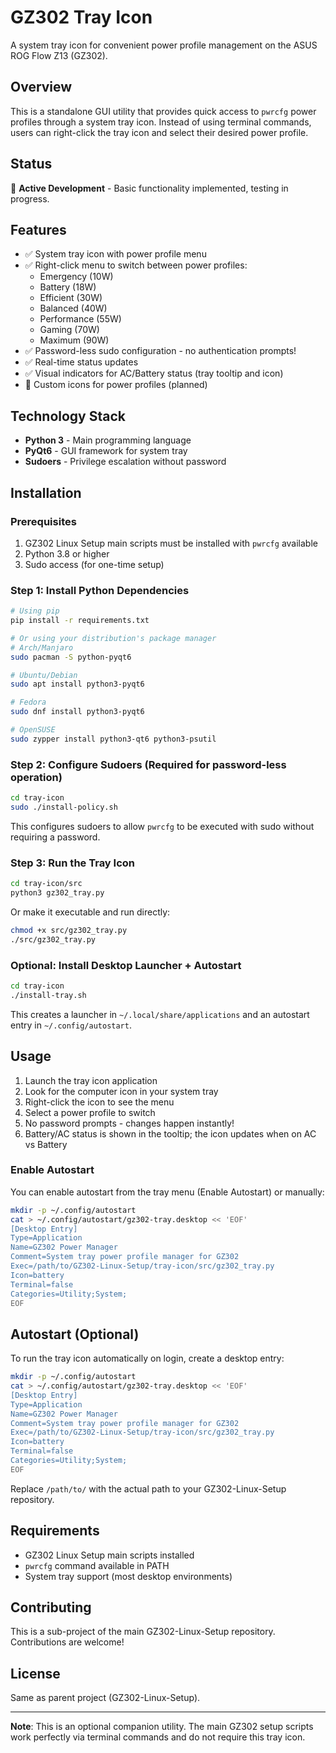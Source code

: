 # GZ302 Tray Icon

A system tray icon for convenient power profile management on the ASUS ROG Flow Z13 (GZ302).

## Overview

This is a standalone GUI utility that provides quick access to `pwrcfg` power profiles through a system tray icon. Instead of using terminal commands, users can right-click the tray icon and select their desired power profile.

## Status

🚧 **Active Development** - Basic functionality implemented, testing in progress.

## Features

- ✅ System tray icon with power profile menu
- ✅ Right-click menu to switch between power profiles:
  - Emergency (10W)
  - Battery (18W)
  - Efficient (30W)
  - Balanced (40W)
  - Performance (55W)
  - Gaming (70W)
  - Maximum (90W)
- ✅ Password-less sudo configuration - no authentication prompts!
- ✅ Real-time status updates
- ✅ Visual indicators for AC/Battery status (tray tooltip and icon)
- 🚧 Custom icons for power profiles (planned)

## Technology Stack

- **Python 3** - Main programming language
- **PyQt6** - GUI framework for system tray
- **Sudoers** - Privilege escalation without password

## Installation

### Prerequisites

1. GZ302 Linux Setup main scripts must be installed with `pwrcfg` available
2. Python 3.8 or higher
3. Sudo access (for one-time setup)

### Step 1: Install Python Dependencies

```bash
# Using pip
pip install -r requirements.txt

# Or using your distribution's package manager
# Arch/Manjaro
sudo pacman -S python-pyqt6

# Ubuntu/Debian
sudo apt install python3-pyqt6

# Fedora
sudo dnf install python3-pyqt6

# OpenSUSE
sudo zypper install python3-qt6 python3-psutil
```

### Step 2: Configure Sudoers (Required for password-less operation)

```bash
cd tray-icon
sudo ./install-policy.sh
```

This configures sudoers to allow `pwrcfg` to be executed with sudo without requiring a password.

### Step 3: Run the Tray Icon

```bash
cd tray-icon/src
python3 gz302_tray.py
```

Or make it executable and run directly:
```bash
chmod +x src/gz302_tray.py
./src/gz302_tray.py
```

### Optional: Install Desktop Launcher + Autostart

```bash
cd tray-icon
./install-tray.sh
```

This creates a launcher in `~/.local/share/applications` and an autostart entry in `~/.config/autostart`.

## Usage

1. Launch the tray icon application
2. Look for the computer icon in your system tray
3. Right-click the icon to see the menu
4. Select a power profile to switch
5. No password prompts - changes happen instantly!
6. Battery/AC status is shown in the tooltip; the icon updates when on AC vs Battery

### Enable Autostart

You can enable autostart from the tray menu (Enable Autostart) or manually:

```bash
mkdir -p ~/.config/autostart
cat > ~/.config/autostart/gz302-tray.desktop << 'EOF'
[Desktop Entry]
Type=Application
Name=GZ302 Power Manager
Comment=System tray power profile manager for GZ302
Exec=/path/to/GZ302-Linux-Setup/tray-icon/src/gz302_tray.py
Icon=battery
Terminal=false
Categories=Utility;System;
EOF
```

## Autostart (Optional)

To run the tray icon automatically on login, create a desktop entry:

```bash
mkdir -p ~/.config/autostart
cat > ~/.config/autostart/gz302-tray.desktop << 'EOF'
[Desktop Entry]
Type=Application
Name=GZ302 Power Manager
Comment=System tray power profile manager for GZ302
Exec=/path/to/GZ302-Linux-Setup/tray-icon/src/gz302_tray.py
Icon=battery
Terminal=false
Categories=Utility;System;
EOF
```

Replace `/path/to/` with the actual path to your GZ302-Linux-Setup repository.

## Requirements

- GZ302 Linux Setup main scripts installed
- `pwrcfg` command available in PATH
- System tray support (most desktop environments)

## Contributing

This is a sub-project of the main GZ302-Linux-Setup repository. Contributions are welcome!

## License

Same as parent project (GZ302-Linux-Setup).

---

**Note**: This is an optional companion utility. The main GZ302 setup scripts work perfectly via terminal commands and do not require this tray icon.

